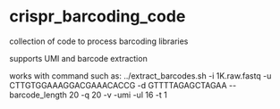# crispr_barcoding_code

collection of code to process barcoding libraries 

supports UMI and barcode extraction 

works with command such as: 
../extract_barcodes.sh -i 1K.raw.fastq -u CTTGTGGAAAGGACGAAACACCG -d GTTTTAGAGCTAGAA --barcode_length 20  -q 20  -v  -umi -ul 16 -t 1 


